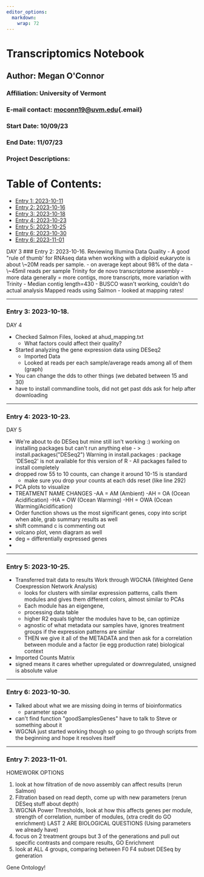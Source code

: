 ```yaml
---
editor_options: 
  markdown: 
    wrap: 72
---
```


# Transcriptomics Notebook

## Author: Megan O'Connor

### Affiliation: University of Vermont

### E-mail contact: [moconn19\@uvm.edu](mailto:moconn19@uvm.edu){.email}

### Start Date: 10/09/23

### End Date: 11/07/23

### Project Descriptions:

# Table of Contents:

-   [Entry 1: 2023-10-11](#id-section1)
-   [Entry 2: 2023-10-16](#id-section2)
-   [Entry 3: 2023-10-18](#id-section3)
-   [Entry 4: 2023-10-23](#id-section4)
-   [Entry 5: 2023-10-25](#id-section5)
-   [Entry 6: 2023-10-30](#id-section6)
-   [Entry 6: 2023-11-01](#id-section6)

<div id='id-section2'/>
DAY 3
### Entry 2: 2023-10-16. Reviewing Illumina Data Quality 
- A good "rule of thumb' for RNAseq data when working with a diploid eukaryote is about \~20M reads per sample. 
- on average kept about 98% of the data 
- \~45mil reads per sample Trinity for de novo transcriptome assembly 
- more data generally = more contigs, more transcripts, more variation with Trinity 
- Median contig length=430 
- BUSCO wasn't working, couldn't do actual analysis Mapped reads using Salmon 
- looked at mapping rates!

------------------------------------------------------------------------

<div id='id-section3'/>

### Entry 3: 2023-10-18.
DAY 4
-   Checked Salmon Files, looked at ahud_mapping.txt
    -   What factors could affect their quality?
-   Started analyzing the gene expression data using DESeq2
    -   Imported Data
    -   Looked at reads per each sample/average reads among all of them
        (graph)
-   You can change the dds to other things (we debated between 15 and
    30)
-   have to install commandline tools, did not get past dds ask for help
    after downloading

------------------------------------------------------------------------

<div id='id-section3'/>

### Entry 4: 2023-10-23.
DAY 5
-   We're about to do DESeq but mine still isn't working :) working on
    installing packages but can't run anything else - \>
    install.packages("DESeq2") Warning in install.packages : package
    'DESeq2' is not available for this version of R - All packages
    failed to install completely
-   dropped row 55 to 10 counts, can change it around 10-15 is standard
      - make sure you drop your counts at each dds reset (like line 292)
-   PCA plots to visualize
-   TREATMENT NAME CHANGES -AA = AM (Ambient) -AH = OA (Ocean
    Acidification) -HA = OW (Ocean Warming) -HH = OWA (Ocean
    Warming/Acidification)
-   Order function shows us the most significant genes, copy into script
    when able, grab summary results as well
- shift command c is commenting out
- volcano plot, venn diagram as well
- deg = differentially expressed genes
- 
------------------------------------------------------------------------

<div id='id-section3'/>

### Entry 5: 2023-10-25.
- Transferred trait data to results
Work through WGCNA (Weighted Gene Coexpression Network Analysis)
    - looks for clusters with similar expression patterns, calls them modules          and gives them different colors, almost similar to PCAs
    - Each module has an eigengene,
    - processing data table
    - higher R2 equals tighter the modules have to be, can optimize
    - agnostic of what metadata our samples have, ignores treatment groups if         the expression patterns are similar
    - THEN we give it all of the METADATA and then ask for a correlation              between module and a factor (ie egg production rate) biological               context
- Imported Counts Matrix
- signed means it cares whether upregulated or downregulated, unsigned is absolute value
------------------------------------------------------------------------

<div id='id-section3'/>

### Entry 6: 2023-10-30.
- Talked about what we are missing doing in terms of bioinformatics
    - parameter space
- can't find function "goodSamplesGenes" have to talk to Steve or something about it
- WGCNA just started working though so going to go through scripts from the beginning and hope it resolves itself

------------------------------------------------------------------------

<div id='id-section3'/>

### Entry 7: 2023-11-01.
HOMEWORK OPTIONS
1. look at how filtration of de novo assembly can affect results (rerun Salmon)
2. Filtration based on read depth, come up with new parameters (rerun DESeq stuff about depth)
3. WGCNA Power Thresholds, look at how this affects genes per module, strength of correlation, number of modules, (xtra credit do GO enrichment)
LAST 2 ARE BIOLOGICAL QUESTIONS (Using parameters we already have)
4. focus on 2 treatment groups but 3 of the generations and pull out specific contrasts and compare results, GO Enrichment
5. look at ALL 4 groups, comparing between F0 F4 subset DESeq by generation

Gene Ontology!


